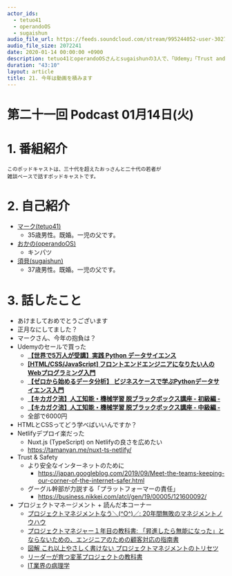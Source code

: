 ```yaml
---
actor_ids:
  - tetuo41
  - operandoOS
  - sugaishun
audio_file_url: https://feeds.soundcloud.com/stream/995244052-user-302747142-yarukinai-21-2020-01-14.mp3
audio_file_size: 2072241
date: 2020-01-14 00:00:00 +0900
description: tetuo41とoperandoOSさんとsugaishunの3人で、「Udemy」「Trust and Safety」「プロジェクトマネージメント」について話しました。
duration: "43:10"
layout: article
title: 21. 今年は動画を積みます
---
```


# 第二十一回 Podcast 01月14日(火)

# 1. 番組紹介
    このポッドキャストは、三十代を超えたおっさんと二十代の若者が
    雑談ベースで話すポッドキャストです。

# 2. 自己紹介
- [マーク(tetuo41)](https://twitter.com/tetuo41)
    - 35歳男性。既婚。一児の父です。
- [おかの(operandoOS)](https://twitter.com/operandoOS)
    - キンパツ
- [須貝(sugaishun)](https://twitter.com/sugaishun)
    - 37歳男性。既婚。一児の父です。

# 3. 話したこと
- あけましておめでとうございます
- 正月なにしてました？
- マークさん、今年の抱負は？
- Udemyのセールで買った
    - [**【世界で5万人が受講】実践 Python データサイエンス**](https://www.udemy.com/course/python-jp/)
    - [**[HTML/CSS/JavaScript] フロントエンドエンジニアになりたい人の Webプログラミング入門**](https://www.udemy.com/course/html-css-js/)
    - [**【ゼロから始めるデータ分析】 ビジネスケースで学ぶPythonデータサイエンス入門**](https://www.udemy.com/course/optworks_1/)
    - [**【キカガク流】人工知能・機械学習 脱ブラックボックス講座 - 初級編 -**](https://www.udemy.com/course/kikagaku_blackbox_1/)
    - [**【キカガク流】人工知能・機械学習 脱ブラックボックス講座 - 中級編 -**](https://www.udemy.com/course/kikagaku_blackbox_2/)
    - 全部で6000円
- HTMLとCSSってどう学べばいいんですか？
- Netlifyデプロイ楽だった
    - Nuxt.js (TypeScript) on Netlifyの良さを広めたい
    - https://tamanyan.me/nuxt-ts-netlify/
- Trust & Safety
    - より安全なインターネットのために
        - https://japan.googleblog.com/2019/09/Meet-the-teams-keeping-our-corner-of-the-internet-safer.html
    - グーグル幹部が力説する「プラットフォーマーの責任」
        - https://business.nikkei.com/atcl/gen/19/00005/121600092/
- プロジェクトマネージメント + 読んだ本コーナー
    - [プロジェクトマネジメントなう＼(^O^)／: 20年間無敗のマネジメントノウハウ](https://amzn.to/37JrVeN)
    - [プロジェクトマネジャー１年目の教科書: 「昇進したら無能になった」とならないための、エンジニアのための顧客対応の指南書](https://amzn.to/2N12Wf8)
    - [図解 これ以上やさしく書けない プロジェクトマネジメントのトリセツ](https://amzn.to/2sVVife)
    - [リーダーが育つ変革プロジェクトの教科書](https://amzn.to/2T0HA5q)
    - [IT業界の病理学](https://www.amazon.co.jp/dp/B07ZQWVND3/)


